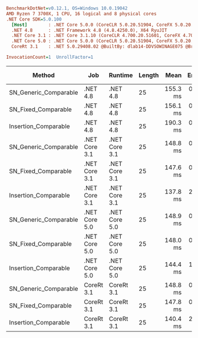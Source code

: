 ``` ini

BenchmarkDotNet=v0.12.1, OS=Windows 10.0.19042
AMD Ryzen 7 3700X, 1 CPU, 16 logical and 8 physical cores
.NET Core SDK=5.0.100
  [Host]        : .NET Core 5.0.0 (CoreCLR 5.0.20.51904, CoreFX 5.0.20.51904), X64 RyuJIT
  .NET 4.8      : .NET Framework 4.8 (4.8.4250.0), X64 RyuJIT
  .NET Core 3.1 : .NET Core 3.1.10 (CoreCLR 4.700.20.51601, CoreFX 4.700.20.51901), X64 RyuJIT
  .NET Core 5.0 : .NET Core 5.0.0 (CoreCLR 5.0.20.51904, CoreFX 5.0.20.51904), X64 RyuJIT
  CoreRt 3.1    : .NET 5.0.29408.02 @BuiltBy: dlab14-DDVSOWINAGE075 @Branch: master @Commit: 4ce1c21ac0d4d1a3b7f7a548214966f69ac9f199, X64 AOT

InvocationCount=1  UnrollFactor=1  

```
|                Method |           Job |       Runtime | Length |     Mean |   Error |  StdDev | Gen 0 | Gen 1 | Gen 2 | Allocated |
|---------------------- |-------------- |-------------- |------- |---------:|--------:|--------:|------:|------:|------:|----------:|
| SN_Generic_Comparable |      .NET 4.8 |      .NET 4.8 |     25 | 155.3 ms | 0.50 ms | 0.46 ms |     - |     - |     - |         - |
|   SN_Fixed_Comparable |      .NET 4.8 |      .NET 4.8 |     25 | 156.1 ms | 0.31 ms | 0.29 ms |     - |     - |     - |         - |
|  Insertion_Comparable |      .NET 4.8 |      .NET 4.8 |     25 | 190.3 ms | 0.66 ms | 0.52 ms |     - |     - |     - |         - |
| SN_Generic_Comparable | .NET Core 3.1 | .NET Core 3.1 |     25 | 148.8 ms | 0.28 ms | 0.27 ms |     - |     - |     - |         - |
|   SN_Fixed_Comparable | .NET Core 3.1 | .NET Core 3.1 |     25 | 147.6 ms | 0.31 ms | 0.27 ms |     - |     - |     - |         - |
|  Insertion_Comparable | .NET Core 3.1 | .NET Core 3.1 |     25 | 137.8 ms | 2.67 ms | 2.63 ms |     - |     - |     - |         - |
| SN_Generic_Comparable | .NET Core 5.0 | .NET Core 5.0 |     25 | 148.9 ms | 0.32 ms | 0.30 ms |     - |     - |     - |         - |
|   SN_Fixed_Comparable | .NET Core 5.0 | .NET Core 5.0 |     25 | 148.0 ms | 0.38 ms | 0.34 ms |     - |     - |     - |         - |
|  Insertion_Comparable | .NET Core 5.0 | .NET Core 5.0 |     25 | 144.4 ms | 1.52 ms | 1.42 ms |     - |     - |     - |         - |
| SN_Generic_Comparable |    CoreRt 3.1 |    CoreRt 3.1 |     25 | 148.8 ms | 0.27 ms | 0.26 ms |     - |     - |     - |         - |
|   SN_Fixed_Comparable |    CoreRt 3.1 |    CoreRt 3.1 |     25 | 147.8 ms | 0.40 ms | 0.38 ms |     - |     - |     - |         - |
|  Insertion_Comparable |    CoreRt 3.1 |    CoreRt 3.1 |     25 | 140.4 ms | 2.57 ms | 2.14 ms |     - |     - |     - |         - |

